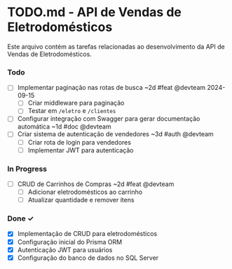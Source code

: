 # TODO.md - API de Vendas de Eletrodomésticos

Este arquivo contém as tarefas relacionadas ao desenvolvimento da API de Vendas de Eletrodomésticos. 

### Todo

- [ ] Implementar paginação nas rotas de busca ~2d #feat @devteam 2024-09-15  
  - [ ] Criar middleware para paginação  
  - [ ] Testar em `/eletro` e `/clientes`  
- [ ] Configurar integração com Swagger para gerar documentação automática ~1d #doc @devteam  
- [ ] Criar sistema de autenticação de vendedores ~3d #auth @devteam  
  - [ ] Criar rota de login para vendedores  
  - [ ] Implementar JWT para autenticação  

### In Progress

- [ ] CRUD de Carrinhos de Compras ~2d #feat @devteam  
  - [ ] Adicionar eletrodomésticos ao carrinho  
  - [ ] Atualizar quantidade e remover itens  

### Done ✓

- [x] Implementação de CRUD para eletrodomésticos  
- [x] Configuração inicial do Prisma ORM  
- [x] Autenticação JWT para usuários  
- [x] Configuração do banco de dados no SQL Server  
